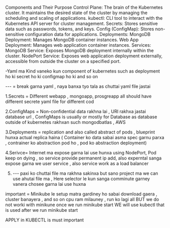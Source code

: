 Components and Their Purpose
    Control Plane:
         The brain of the Kubernetes cluster. It maintains the desired state of the cluster by managing the scheduling and scaling of applications.
    kubectl: 
        CLI tool to interact with the Kubernetes API server for cluster management.
    Secrets:
         Stores sensitive data such as passwords, tokens, and keys.
    Config (ConfigMap):
         Stores non-sensitive configuration data for applications.
    Deployments:
        MongoDB Deployment: Manages MongoDB container instances.
    Web App Deployment: 
        Manages web application container instances.
    Services:
        MongoDB Service:
             Exposes MongoDB deployment internally within the cluster.
        NodePort Service:
             Exposes web application deployment externally, accessible from outside the cluster on a specified port.





-Yaml ma Kind vaneko kun component of kubernetes such as deployment ho ki secret ho ki configmap ho ki and so on 

--- = break garna yaml , naya banxa tyo tala as chuttai yaml file jastai 

1.Secrets = Different webapp , mongoapp, prosgreapp all should have different secrete yaml file for different cod 

2.ConfigMaps = Non-confidential data rakhna lai , URl rakhxa jastai database url , ConfigMaps is usually or mostly for Database as database outside of kubernetes rakhxan such mongodbatlas , AWS 


3.Deployments =  replication and also called abstract of pods , blueprint hunxa actual replica haina ( Container ko data sabai asma spec garnu parxa , contrainer ko abstraction pod ho , pod ko abstraction deployment)


4.Serivce= Internet ma expose garna lai use hunxa using NodePort, Pod keep on dying , so service provide permanent ip add, also experntal sanga expose garna we user service , also service work as a load balancer 


5. --- paxi ko chuttai file ma rakhna sakinxa but sano project ma we can use ahutai file ma , Here selector le kun sanga comminute garney vanera chosee garna lai use huxna 


important = Minikube le setup matra gardiney ho sabai download gaera , cluster banayera , and so on cpu ram milauney , run ko lagi all 
BUT we do not worki with minikune once we run minikube start WE will use kubectl that is used after we run minikube start



APPLY in KUBECTL is must important 